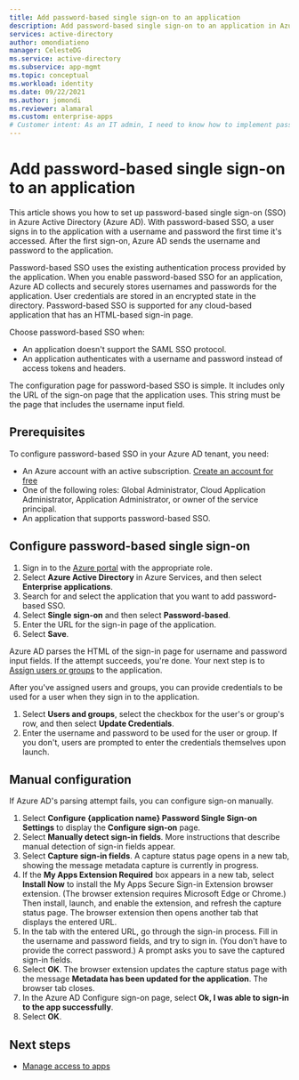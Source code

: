```yaml
---
title: Add password-based single sign-on to an application
description: Add password-based single sign-on to an application in Azure Active Directory.
services: active-directory
author: omondiatieno
manager: CelesteDG
ms.service: active-directory
ms.subservice: app-mgmt
ms.topic: conceptual
ms.workload: identity
ms.date: 09/22/2021
ms.author: jomondi
ms.reviewer: alamaral
ms.custom: enterprise-apps
# Customer intent: As an IT admin, I need to know how to implement password-based single sign-on in Azure Active Directory.
---
```


# Add password-based single sign-on to an application

This article shows you how to set up password-based single sign-on (SSO) in Azure Active Directory (Azure AD). With password-based SSO, a user signs in to the application with a username and password the first time it's accessed. After the first sign-on, Azure AD sends the username and password to the application. 

Password-based SSO uses the existing authentication process provided by the application. When you enable password-based SSO for an application, Azure AD collects and securely stores usernames and passwords for the application. User credentials are stored in an encrypted state in the directory. Password-based SSO is supported for any cloud-based application that has an HTML-based sign-in page.

Choose password-based SSO when:
- An application doesn't support the SAML SSO protocol.
- An application authenticates with a username and password instead of access tokens and headers.

The configuration page for password-based SSO is simple. It includes only the URL of the sign-on page that the application uses. This string must be the page that includes the username input field.

## Prerequisites

To configure password-based SSO in your Azure AD tenant, you need:
-	An Azure account with an active subscription. [Create an account for free](https://azure.microsoft.com/free/?WT.mc_id=A261C142F)
-	One of the following roles: Global Administrator, Cloud Application Administrator, Application Administrator, or owner of the service principal.
-	An application that supports password-based SSO.

## Configure password-based single sign-on

1.	Sign in to the [Azure portal](https://portal.azure.com) with the appropriate role.
1.	Select **Azure Active Directory** in Azure Services, and then select **Enterprise applications**.
1.	Search for and select the application that you want to add password-based SSO.
1.	Select **Single sign-on** and then select **Password-based**.
1.	Enter the URL for the sign-in page of the application.
1.	Select **Save**. 

Azure AD parses the HTML of the sign-in page for username and password input fields. If the attempt succeeds, you're done. Your next step is to [Assign users or groups](add-application-portal-assign-users.md) to the application. 

After you've assigned users and groups, you can provide credentials to be used for a user when they sign in to the application. 

1. Select **Users and groups**, select the checkbox for the user's or group's row, and then select **Update Credentials**. 
1. Enter the username and password to be used for the user or group. If you don't, users are prompted to enter the credentials themselves upon launch.

## Manual configuration

If Azure AD's parsing attempt fails, you can configure sign-on manually.

1. Select **Configure {application name} Password Single Sign-on Settings** to display the **Configure sign-on** page.
1. Select **Manually detect sign-in fields**. More instructions that describe manual detection of sign-in fields appear.
1. Select **Capture sign-in fields**. A capture status page opens in a new tab, showing the message metadata capture is currently in progress.
1. If the **My Apps Extension Required** box appears in a new tab, select **Install Now** to install the My Apps Secure Sign-in Extension browser extension. (The browser extension requires Microsoft Edge or Chrome.) Then install, launch, and enable the extension, and refresh the capture status page. The browser extension then opens another tab that displays the entered URL.
1. In the tab with the entered URL, go through the sign-in process. Fill in the username and password fields, and try to sign in. (You don't have to provide the correct password.) A prompt asks you to save the captured sign-in fields.
1. Select **OK**. The browser extension updates the capture status page with the message **Metadata has been updated for the application**. The browser tab closes.
1. In the Azure AD Configure sign-on page, select **Ok, I was able to sign-in to the app successfully**.
1. Select **OK**.

## Next steps

- [Manage access to apps](what-is-access-management.md)
